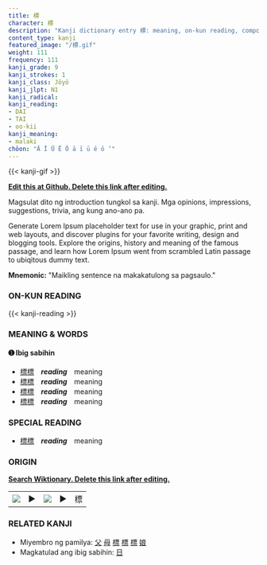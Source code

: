 ```yaml
---
title: 標
character: 標
description: "Kanji dictionary entry 標: meaning, on-kun reading, compounds, origin, related kanji"
content_type: kanji
featured_image: "/標.gif"
weight: 111
frequency: 111
kanji_grade: 9
kanji_strokes: 1
kanji_class: Jōyō
kanji_jlpt: N1
kanji_radical: 
kanji_reading: 
- DAI
- TAI
- oo-kii
kanji_meaning:
- malaki
chōon: "Ā Ī Ū Ē Ō ā ī ū ē ō ’"
---
```

[//]: # (Don't edit the line below. Kanji animated GIF code is automatically generated.)
{{< kanji-gif >}}

[//]: # (Edit below this line.)

**[Edit this at Github. Delete this link after editing.](https://github.com/tim0g/tim/tree/main/content/kanji/標/index.md)**

Magsulat dito ng introduction tungkol sa kanji. Mga opinions, impressions, suggestions, trivia, ang kung ano-ano pa.

Generate Lorem Ipsum placeholder text for use in your graphic, print and web layouts, and discover plugins for your favorite writing, design and blogging tools. Explore the origins, history and meaning of the famous passage, and learn how Lorem Ipsum went from scrambled Latin passage to ubiqitous dummy text.
 
**Mnemonic:** "Maikling sentence na makakatulong sa pagsaulo."

### ON-KUN READING

[//]: # (Don't edit the line below. ON-KUN READING code is automatically generated.)
{{< kanji-reading >}}

### MEANING & WORDS

#### ➊ **Ibig sabihin**
  - [標](../標)[標](../標)　***reading***　meaning
  - [標](../標)[標](../標)　***reading***　meaning
  - [標](../標)[標](../標)　***reading***　meaning
  - [標](../標)[標](../標)　***reading***　meaning

### SPECIAL READING
  - [標](../標)[標](../標)　***reading***　meaning

### ORIGIN

**[Search Wiktionary. Delete this link after editing.](https://wiktionary.org/wiki/標)**
<table class="kanji-table"><tr><td>
<img src="60px-標-bronze.svg.png">
</td><td>▶</td><td>
<img src="60px-標-oracle.svg.png">
</td><td>▶</td>
<td class="kanji-origin">標</td>
</tr></table>

### RELATED KANJI
- Miyembro ng pamilya: [父](../父) [母](../母) [標](../標) [標](../標) [標](../標) [娘](../娘)
- Magkatulad ang ibig sabihin: [日](../日)
